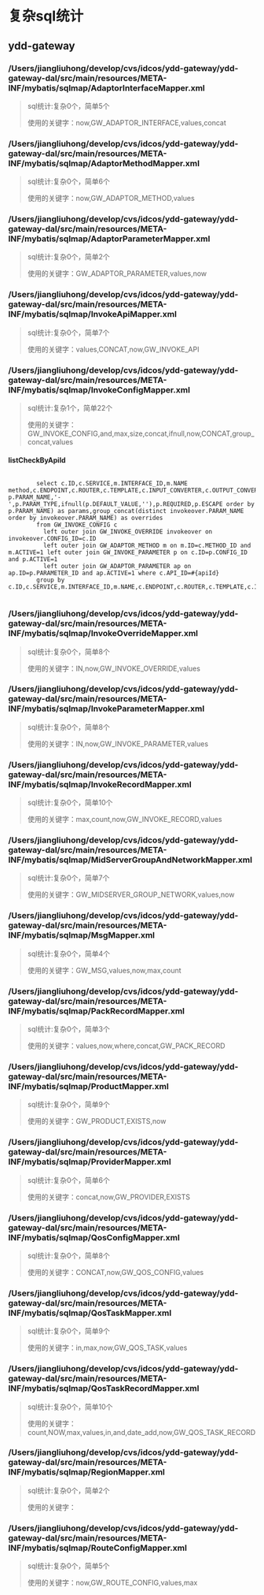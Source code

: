 # 复杂sql统计
 ## ydd-gateway
### /Users/jiangliuhong/develop/cvs/idcos/ydd-gateway/ydd-gateway-dal/src/main/resources/META-INF/mybatis/sqlmap/AdaptorInterfaceMapper.xml
> sql统计:复杂0个，简单5个
>
> 使用的关键字：now,GW_ADAPTOR_INTERFACE,values,concat

### /Users/jiangliuhong/develop/cvs/idcos/ydd-gateway/ydd-gateway-dal/src/main/resources/META-INF/mybatis/sqlmap/AdaptorMethodMapper.xml
> sql统计:复杂0个，简单6个
>
> 使用的关键字：now,GW_ADAPTOR_METHOD,values

### /Users/jiangliuhong/develop/cvs/idcos/ydd-gateway/ydd-gateway-dal/src/main/resources/META-INF/mybatis/sqlmap/AdaptorParameterMapper.xml
> sql统计:复杂0个，简单2个
>
> 使用的关键字：GW_ADAPTOR_PARAMETER,values,now

### /Users/jiangliuhong/develop/cvs/idcos/ydd-gateway/ydd-gateway-dal/src/main/resources/META-INF/mybatis/sqlmap/InvokeApiMapper.xml
> sql统计:复杂0个，简单7个
>
> 使用的关键字：values,CONCAT,now,GW_INVOKE_API

### /Users/jiangliuhong/develop/cvs/idcos/ydd-gateway/ydd-gateway-dal/src/main/resources/META-INF/mybatis/sqlmap/InvokeConfigMapper.xml
> sql统计:复杂1个，简单22个
>
> 使用的关键字：GW_INVOKE_CONFIG,and,max,size,concat,ifnull,now,CONCAT,group_concat,values
#### listCheckByApiId
```

		select c.ID,c.SERVICE,m.INTERFACE_ID,m.NAME method,c.ENDPOINT,c.ROUTER,c.TEMPLATE,c.INPUT_CONVERTER,c.OUTPUT_CONVERTER,c.VERSION,c.STATUS,group_concat(distinct  p.PARAM_NAME,'-',p.PARAM_TYPE,ifnull(p.DEFAULT_VALUE,''),p.REQUIRED,p.ESCAPE order by p.PARAM_NAME) as params,group_concat(distinct invokeover.PARAM_NAME order by invokeover.PARAM_NAME) as overrides
		from GW_INVOKE_CONFIG c
		  left outer join GW_INVOKE_OVERRIDE invokeover on invokeover.CONFIG_ID=c.ID
		  left outer join GW_ADAPTOR_METHOD m on m.ID=c.METHOD_ID and m.ACTIVE=1 left outer join GW_INVOKE_PARAMETER p on c.ID=p.CONFIG_ID and p.ACTIVE=1
		  left outer join GW_ADAPTOR_PARAMETER ap on ap.ID=p.PARAMETER_ID and ap.ACTIVE=1 where c.API_ID=#{apiId}
		group by c.ID,c.SERVICE,m.INTERFACE_ID,m.NAME,c.ENDPOINT,c.ROUTER,c.TEMPLATE,c.INPUT_CONVERTER,c.OUTPUT_CONVERTER,c.VERSION,c.STATUS;
	
```
### /Users/jiangliuhong/develop/cvs/idcos/ydd-gateway/ydd-gateway-dal/src/main/resources/META-INF/mybatis/sqlmap/InvokeOverrideMapper.xml
> sql统计:复杂0个，简单8个
>
> 使用的关键字：IN,now,GW_INVOKE_OVERRIDE,values

### /Users/jiangliuhong/develop/cvs/idcos/ydd-gateway/ydd-gateway-dal/src/main/resources/META-INF/mybatis/sqlmap/InvokeParameterMapper.xml
> sql统计:复杂0个，简单8个
>
> 使用的关键字：IN,now,GW_INVOKE_PARAMETER,values

### /Users/jiangliuhong/develop/cvs/idcos/ydd-gateway/ydd-gateway-dal/src/main/resources/META-INF/mybatis/sqlmap/InvokeRecordMapper.xml
> sql统计:复杂0个，简单10个
>
> 使用的关键字：max,count,now,GW_INVOKE_RECORD,values

### /Users/jiangliuhong/develop/cvs/idcos/ydd-gateway/ydd-gateway-dal/src/main/resources/META-INF/mybatis/sqlmap/MidServerGroupAndNetworkMapper.xml
> sql统计:复杂0个，简单7个
>
> 使用的关键字：GW_MIDSERVER_GROUP_NETWORK,values,now

### /Users/jiangliuhong/develop/cvs/idcos/ydd-gateway/ydd-gateway-dal/src/main/resources/META-INF/mybatis/sqlmap/MsgMapper.xml
> sql统计:复杂0个，简单4个
>
> 使用的关键字：GW_MSG,values,now,max,count

### /Users/jiangliuhong/develop/cvs/idcos/ydd-gateway/ydd-gateway-dal/src/main/resources/META-INF/mybatis/sqlmap/PackRecordMapper.xml
> sql统计:复杂0个，简单3个
>
> 使用的关键字：values,now,where,concat,GW_PACK_RECORD

### /Users/jiangliuhong/develop/cvs/idcos/ydd-gateway/ydd-gateway-dal/src/main/resources/META-INF/mybatis/sqlmap/ProductMapper.xml
> sql统计:复杂0个，简单9个
>
> 使用的关键字：GW_PRODUCT,EXISTS,now

### /Users/jiangliuhong/develop/cvs/idcos/ydd-gateway/ydd-gateway-dal/src/main/resources/META-INF/mybatis/sqlmap/ProviderMapper.xml
> sql统计:复杂0个，简单6个
>
> 使用的关键字：concat,now,GW_PROVIDER,EXISTS

### /Users/jiangliuhong/develop/cvs/idcos/ydd-gateway/ydd-gateway-dal/src/main/resources/META-INF/mybatis/sqlmap/QosConfigMapper.xml
> sql统计:复杂0个，简单8个
>
> 使用的关键字：CONCAT,now,GW_QOS_CONFIG,values

### /Users/jiangliuhong/develop/cvs/idcos/ydd-gateway/ydd-gateway-dal/src/main/resources/META-INF/mybatis/sqlmap/QosTaskMapper.xml
> sql统计:复杂0个，简单9个
>
> 使用的关键字：in,max,now,GW_QOS_TASK,values

### /Users/jiangliuhong/develop/cvs/idcos/ydd-gateway/ydd-gateway-dal/src/main/resources/META-INF/mybatis/sqlmap/QosTaskRecordMapper.xml
> sql统计:复杂0个，简单10个
>
> 使用的关键字：count,NOW,max,values,in,and,date_add,now,GW_QOS_TASK_RECORD

### /Users/jiangliuhong/develop/cvs/idcos/ydd-gateway/ydd-gateway-dal/src/main/resources/META-INF/mybatis/sqlmap/RegionMapper.xml
> sql统计:复杂0个，简单2个
>
> 使用的关键字：

### /Users/jiangliuhong/develop/cvs/idcos/ydd-gateway/ydd-gateway-dal/src/main/resources/META-INF/mybatis/sqlmap/RouteConfigMapper.xml
> sql统计:复杂0个，简单5个
>
> 使用的关键字：now,GW_ROUTE_CONFIG,values,max

